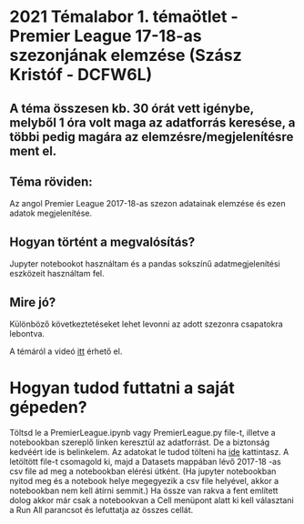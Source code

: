 # 2021 Témalabor 1. témaötlet - Premier League 17-18-as szezonjának elemzése  (Szász Kristóf - DCFW6L)

## A téma összesen kb. 30 órát vett igénybe, melyből 1 óra volt maga az adatforrás keresése, a többi pedig magára az elemzésre/megjelenítésre ment el.

## Téma röviden:

Az angol Premier League 2017-18-as szezon adatainak elemzése és ezen adatok megjelenítése.

## Hogyan történt a megvalósítás?

Jupyter notebookot használtam és a pandas sokszínű adatmegjelenítési eszközeit használtam fel.

## Mire jó?

Különböző következtetéseket lehet levonni az adott szezonra csapatokra lebontva.

A témáról a videó [itt](https://web.microsoftstream.com/video/3916a456-00cc-4a06-8425-bd563120bf7b?list=studio) érhető el.


# Hogyan tudod futtatni a saját gépeden?

Töltsd le a PremierLeague.ipynb vagy PremierLeague.py file-t, illetve a notebookban szereplő linken keresztül az adatforrást.
De a biztonság kedvéért ide is belinkelem. Az adatokat le tudod tölteni ha [ide](https://www.kaggle.com/saife245/english-premier-league/download) kattintasz.
A letöltött file-t csomagold ki, majd a Datasets mappában lévő  2017-18 -as csv file ad meg a notebookban elérési útként. (Ha jupyter notebookban nyitod meg és a notebook helye megegyezik a csv file helyével, akkor a notebookban nem kell átírni semmit.)
Ha össze van rakva a fent említett dolog akkor már csak a notebookvan a Cell menüpont alatt ki kell választani a Run All parancsot és lefuttatja az összes cellát.
